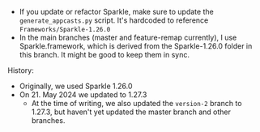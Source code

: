 
- If you update or refactor Sparkle, make sure to update the `generate_appcasts.py` script. It's hardcoded to reference `Frameworks/Sparkle-1.26.0`
- In the main branches (master and feature-remap currently), I use Sparkle.framework, which is derived from the Sparkle-1.26.0 folder in this branch. It might be good to keep them in sync.

History:
- Originally, we used Sparkle 1.26.0
- On 21. May 2024 we updated to 1.27.3
  - At the time of writing, we also updated the `version-2` branch to 1.27.3, but haven't yet updated the master branch and other branches.